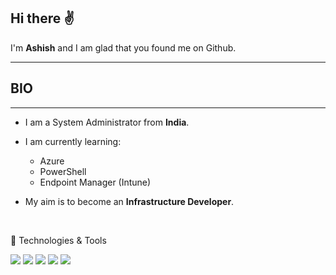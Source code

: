 ## Hi there ✌

I'm **Ashish** and I am glad that you found me on Github.
_____________________________________________________________________________________________________


## BIO
_____________________________________________________________________________________________________

* I am a System Administrator from **India**. 

* I am currently learning: 
  
    - Azure
    - PowerShell
    - Endpoint Manager (Intune) 

* My aim is to become an **Infrastructure Developer**.
<br/>

🔧 Technologies & Tools

![](https://img.shields.io/badge/Microsoft-Azure-informational?style=flat&logo=<LOGO_NAME>&logoColor=white&color=2bbc8a) ![](https://img.shields.io/badge/Microsoft-Intune-informational?style=flat&logo=<LOGO_NAME>&logoColor=white&color=2bbc8a) ![](https://img.shields.io/badge/Windows-PowerShell-informational?style=flat&logo=<LOGO_NAME>&logoColor=white&color=2bbc8a) ![](https://img.shields.io/badge/Microsoft-WindowsServer-informational?style=flat&logo=<LOGO_NAME>&logoColor=white&color=2bbc8a) ![](https://img.shields.io/badge/Linux-Ubuntu-informational?style=flat&logo=<LOGO_NAME>&logoColor=white&color=2bbc8a)
